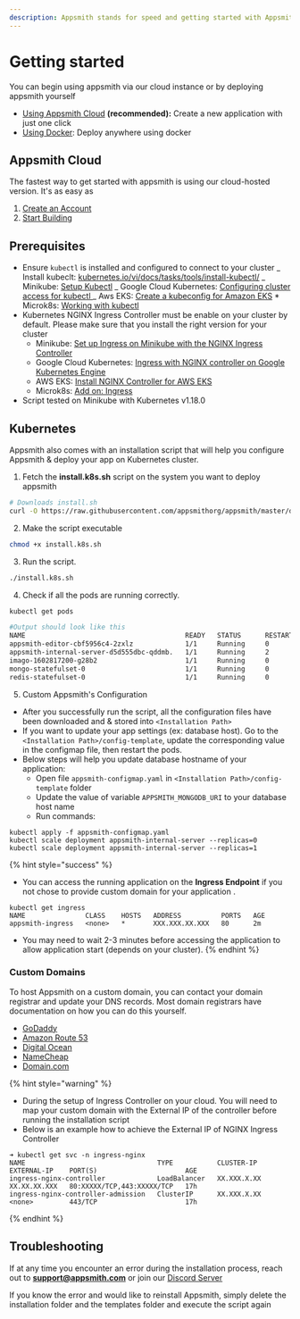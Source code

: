 ```yaml
---
description: Appsmith stands for speed and getting started with Appsmith is just as fast.
---
```


# Getting started

You can begin using appsmith via our cloud instance or by deploying appsmith yourself

- [Using Appsmith Cloud](quick-start.md#appsmith-cloud) **\(recommended\):** Create a new application with just one click
- [Using Docker](quick-start.md#docker): Deploy anywhere using docker

## Appsmith Cloud

The fastest way to get started with appsmith is using our cloud-hosted version. It's as easy as

1. [Create an Account](https://app.appsmith.com/user/signup)
2. [Start Building](core-concepts/building-the-ui/)

## Prerequisites

- Ensure `kubectl` is installed and configured to connect to your cluster
  _ Install kubeclt: [kubernetes.io/vi/docs/tasks/tools/install-kubectl/](https://kubernetes.io/vi/docs/tasks/tools/install-kubectl/)
  _ Minikube: [Setup Kubectl](https://minikube.sigs.k8s.io/docs/handbook/kubectl/)
  _ Google Cloud Kubernetes: [Configuring cluster access for kubectl
  ](https://cloud.google.com/kubernetes-engine/docs/how-to/cluster-access-for-kubectl)
  _ Aws EKS: [Create a kubeconfig for Amazon EKS](https://docs.aws.amazon.com/eks/latest/userguide/create-kubeconfig.html) \* Microk8s: [Working with kubectl](https://microk8s.io/docs/working-with-kubectl)
- Kubernetes NGINX Ingress Controller must be enable on your cluster by default. Please make sure that you install the right version for your cluster
  - Minikube: [Set up Ingress on Minikube with the NGINX Ingress Controller](https://kubernetes.io/docs/tasks/access-application-cluster/ingress-minikube/)
  - Google Cloud Kubernetes: [Ingress with NGINX controller on Google Kubernetes Engine](https://kubernetes.github.io/ingress-nginx/deploy/)
  - AWS EKS: [Install NGINX Controller for AWS EKS](https://kubernetes.github.io/ingress-nginx/deploy/#network-load-balancer-nlb)
  - Microk8s: [Add on: Ingress](https://microk8s.io/docs/addon-ingress)
- Script tested on Minikube with Kubernetes v1.18.0

## Kubernetes

Appsmith also comes with an installation script that will help you configure Appsmith & deploy your app on Kubernetes cluster.

1. Fetch the **install.k8s.sh** script on the system you want to deploy appsmith

```bash
# Downloads install.sh
curl -O https://raw.githubusercontent.com/appsmithorg/appsmith/master/deploy/k8s/install.k8s.sh
```

2. Make the script executable

```bash
chmod +x install.k8s.sh
```

3. Run the script.

```bash
./install.k8s.sh
```

4. Check if all the pods are running correctly.

```bash
kubectl get pods

#Output should look like this
NAME                                        READY   STATUS      RESTARTS    AGE
appsmith-editor-cbf5956c4-2zxlz             1/1     Running     0           4m26s
appsmith-internal-server-d5d555dbc-qddmb.   1/1     Running     2           4m22s
imago-1602817200-g28b2                      1/1     Running     0           4m39s
mongo-statefulset-0                         1/1     Running     0           4m13s
redis-statefulset-0                         1/1     Running     0           4m00s
```

5. Custom Appsmith's Configuration

- After you successfully run the script, all the configuration files have been downloaded and & stored into `<Installation Path>`
- If you want to update your app settings (ex: database host). Go to the `<Installation Path>/config-template`, update the corresponding value in the configmap file, then restart the pods.
- Below steps will help you update database hostname of your application:
  - Open file `appsmith-configmap.yaml` in `<Installation Path>/config-template` folder
  - Update the value of variable `APPSMITH_MONGODB_URI` to your database host name
  - Run commands:

```
kubectl apply -f appsmith-configmap.yaml
kubectl scale deployment appsmith-internal-server --replicas=0
kubectl scale deployment appsmith-internal-server --replicas=1
```

{% hint style="success" %}

- You can access the running application on the **Ingress Endpoint** if you not chose to provide custom domain for your application .

```
kubectl get ingress
NAME               CLASS    HOSTS   ADDRESS          PORTS   AGE
appsmith-ingress   <none>   *       XXX.XXX.XX.XXX   80      2m
```

- You may need to wait 2-3 minutes before accessing the application to allow application start (depends on your cluster).
  {% endhint %}

### Custom Domains

To host Appsmith on a custom domain, you can contact your domain registrar and update your DNS records. Most domain registrars have documentation on how you can do this yourself.

- [GoDaddy](https://in.godaddy.com/help/create-a-subdomain-4080)
- [Amazon Route 53](https://aws.amazon.com/premiumsupport/knowledge-center/create-subdomain-route-53/)
- [Digital Ocean](https://www.digitalocean.com/docs/networking/dns/how-to/add-subdomain/)
- [NameCheap](https://www.namecheap.com/support/knowledgebase/article.aspx/9776/2237/how-to-create-a-subdomain-for-my-domain)
- [Domain.com](https://www.domain.com/help/article/domain-management-how-to-update-subdomains)

{% hint style="warning" %}

- During the setup of Ingress Controller on your cloud. You will need to map your custom domain with the External IP of the controller before running the installation script
- Below is an example how to achieve the External IP of NGINX Ingress Controller

```
➜ kubectl get svc -n ingress-nginx
NAME                                 TYPE           CLUSTER-IP    EXTERNAL-IP    PORT(S)                      AGE
ingress-nginx-controller             LoadBalancer   XX.XXX.X.XX   XX.XX.XX.XXX   80:XXXXX/TCP,443:XXXXX/TCP   17h
ingress-nginx-controller-admission   ClusterIP      XX.XXX.X.XX   <none>         443/TCP                      17h
```

{% endhint %}

## Troubleshooting

If at any time you encounter an error during the installation process, reach out to **support@appsmith.com** or join our [Discord Server](https://discord.com/invite/rBTTVJp)

If you know the error and would like to reinstall Appsmith, simply delete the installation folder and the templates folder and execute the script again
